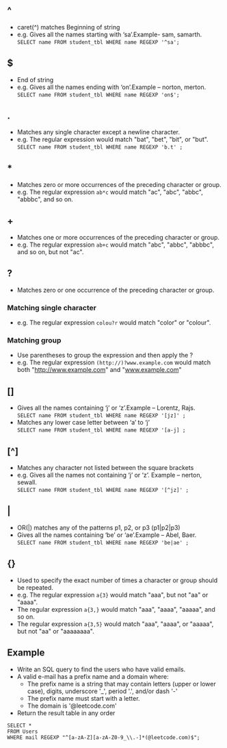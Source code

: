 ## ^	
- caret(^) matches Beginning of string
- e.g. Gives all the names starting with ‘sa’.Example- sam, samarth.  
```SELECT name FROM student_tbl WHERE name REGEXP '^sa';```

## $	
- End of string
- e.g. Gives all the names ending with ‘on’.Example – norton, merton.  
```SELECT name FROM student_tbl WHERE name REGEXP 'on$';```

## .
- Matches any single character except a newline character. 
- e.g. The regular expression would match "bat", "bet", "bit", or "but".  
```SELECT name FROM student_tbl WHERE name REGEXP 'b.t' ;```

## *
- Matches zero or more occurrences of the preceding character or group. 
- e.g. The regular expression ```ab*c``` would match "ac", "abc", "abbc", "abbbc", and so on.

## +
- Matches one or more occurrences of the preceding character or group. 
- e.g. The regular expression ```ab+c``` would match "abc", "abbc", "abbbc", and so on, but not "ac".

## ? 
- Matches zero or one occurrence of the preceding character or group. 
### Matching single character
- e.g. The regular expression ```colou?r``` would match "color" or "colour".
### Matching group
- Use parentheses to group the expression and then apply the ?
- e.g. The regular expression ```(http://)?www.example.com``` would match both "http://www.example.com" and "www.example.com"

## []
- Gives all the names containing ‘j’ or ‘z’.Example – Lorentz, Rajs.  
```SELECT name FROM student_tbl WHERE name REGEXP '[jz]' ;```
- Matches any lower case letter between ‘a’ to ‘j’  
```SELECT name FROM student_tbl WHERE name REGEXP '[a-j] ;```

## [^]
- Matches any character not listed between the square brackets
- e.g. Gives all the names not containing ‘j’ or ‘z’. Example – nerton, sewall.  
```SELECT name FROM student_tbl WHERE name REGEXP '[^jz]' ;```

## |
- OR(|) matches any of the patterns p1, p2, or p3 (p1|p2|p3)
- Gives all the names containing ‘be’ or ‘ae’.Example – Abel, Baer.  
```SELECT name FROM student_tbl WHERE name REGEXP 'be|ae' ;```

## {}
- Used to specify the exact number of times a character or group should be repeated.
- e.g. The regular expression ```a{3}``` would match "aaa", but not "aa" or "aaaa". 
- The regular expression ```a{3,}``` would match "aaa", "aaaa", "aaaaa", and so on. 
- The regular expression ```a{3,5}``` would match "aaa", "aaaa", or "aaaaa", but not "aa" or "aaaaaaaa".

## Example
- Write an SQL query to find the users who have valid emails.
- A valid e-mail has a prefix name and a domain where:
  - The prefix name is a string that may contain letters (upper or lower case), digits, underscore
'_', period '.', and/or dash '-'
  - The prefix name must start with a letter.
  - The domain is '@leetcode.com'
- Return the result table in any order
```
SELECT *
FROM Users
WHERE mail REGEXP "^[a-zA-Z][a-zA-Z0-9_\\.-]*(@leetcode.com)$";
```
